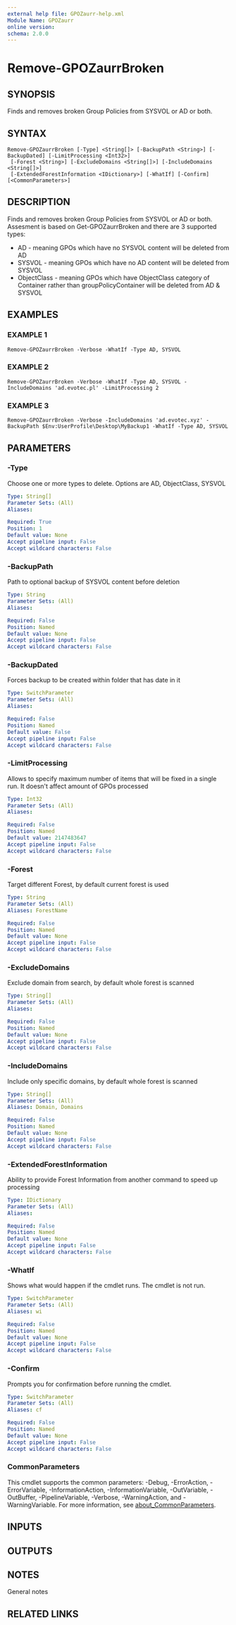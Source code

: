 ```yaml
---
external help file: GPOZaurr-help.xml
Module Name: GPOZaurr
online version:
schema: 2.0.0
---
```


# Remove-GPOZaurrBroken

## SYNOPSIS
Finds and removes broken Group Policies from SYSVOL or AD or both.

## SYNTAX

```
Remove-GPOZaurrBroken [-Type] <String[]> [-BackupPath <String>] [-BackupDated] [-LimitProcessing <Int32>]
 [-Forest <String>] [-ExcludeDomains <String[]>] [-IncludeDomains <String[]>]
 [-ExtendedForestInformation <IDictionary>] [-WhatIf] [-Confirm] [<CommonParameters>]
```

## DESCRIPTION
Finds and removes broken Group Policies from SYSVOL or AD or both.
Assesment is based on Get-GPOZaurrBroken and there are 3 supported types:
- AD - meaning GPOs which have no SYSVOL content will be deleted from AD
- SYSVOL - meaning GPOs which have no AD content will be deleted from SYSVOL
- ObjectClass - meaning GPOs which have ObjectClass category of Container rather than groupPolicyContainer will be deleted from AD & SYSVOL

## EXAMPLES

### EXAMPLE 1
```
Remove-GPOZaurrBroken -Verbose -WhatIf -Type AD, SYSVOL
```

### EXAMPLE 2
```
Remove-GPOZaurrBroken -Verbose -WhatIf -Type AD, SYSVOL -IncludeDomains 'ad.evotec.pl' -LimitProcessing 2
```

### EXAMPLE 3
```
Remove-GPOZaurrBroken -Verbose -IncludeDomains 'ad.evotec.xyz' -BackupPath $Env:UserProfile\Desktop\MyBackup1 -WhatIf -Type AD, SYSVOL
```

## PARAMETERS

### -Type
Choose one or more types to delete.
Options are AD, ObjectClass, SYSVOL

```yaml
Type: String[]
Parameter Sets: (All)
Aliases:

Required: True
Position: 1
Default value: None
Accept pipeline input: False
Accept wildcard characters: False
```

### -BackupPath
Path to optional backup of SYSVOL content before deletion

```yaml
Type: String
Parameter Sets: (All)
Aliases:

Required: False
Position: Named
Default value: None
Accept pipeline input: False
Accept wildcard characters: False
```

### -BackupDated
Forces backup to be created within folder that has date in it

```yaml
Type: SwitchParameter
Parameter Sets: (All)
Aliases:

Required: False
Position: Named
Default value: False
Accept pipeline input: False
Accept wildcard characters: False
```

### -LimitProcessing
Allows to specify maximum number of items that will be fixed in a single run.
It doesn't affect amount of GPOs processed

```yaml
Type: Int32
Parameter Sets: (All)
Aliases:

Required: False
Position: Named
Default value: 2147483647
Accept pipeline input: False
Accept wildcard characters: False
```

### -Forest
Target different Forest, by default current forest is used

```yaml
Type: String
Parameter Sets: (All)
Aliases: ForestName

Required: False
Position: Named
Default value: None
Accept pipeline input: False
Accept wildcard characters: False
```

### -ExcludeDomains
Exclude domain from search, by default whole forest is scanned

```yaml
Type: String[]
Parameter Sets: (All)
Aliases:

Required: False
Position: Named
Default value: None
Accept pipeline input: False
Accept wildcard characters: False
```

### -IncludeDomains
Include only specific domains, by default whole forest is scanned

```yaml
Type: String[]
Parameter Sets: (All)
Aliases: Domain, Domains

Required: False
Position: Named
Default value: None
Accept pipeline input: False
Accept wildcard characters: False
```

### -ExtendedForestInformation
Ability to provide Forest Information from another command to speed up processing

```yaml
Type: IDictionary
Parameter Sets: (All)
Aliases:

Required: False
Position: Named
Default value: None
Accept pipeline input: False
Accept wildcard characters: False
```

### -WhatIf
Shows what would happen if the cmdlet runs.
The cmdlet is not run.

```yaml
Type: SwitchParameter
Parameter Sets: (All)
Aliases: wi

Required: False
Position: Named
Default value: None
Accept pipeline input: False
Accept wildcard characters: False
```

### -Confirm
Prompts you for confirmation before running the cmdlet.

```yaml
Type: SwitchParameter
Parameter Sets: (All)
Aliases: cf

Required: False
Position: Named
Default value: None
Accept pipeline input: False
Accept wildcard characters: False
```

### CommonParameters
This cmdlet supports the common parameters: -Debug, -ErrorAction, -ErrorVariable, -InformationAction, -InformationVariable, -OutVariable, -OutBuffer, -PipelineVariable, -Verbose, -WarningAction, and -WarningVariable. For more information, see [about_CommonParameters](http://go.microsoft.com/fwlink/?LinkID=113216).

## INPUTS

## OUTPUTS

## NOTES
General notes

## RELATED LINKS
